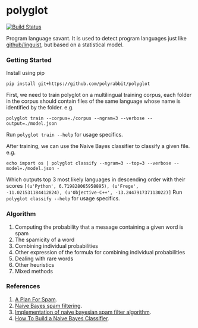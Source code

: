 polyglot
========

[![Build Status](https://travis-ci.org/polyrabbit/polyglot.svg?branch=master)](https://travis-ci.org/polyrabbit/polyglot)

Program language savant. It is used to detect program languages just like [github/linguist](https://github.com/github/linguist/), but based on a statistical model.

### Getting Started
Install using pip

```
pip install git+https://github.com/polyrabbit/polyglot
```

First, we need to train polyglot on a multilingual training corpus, each folder in the corpus should contain files of the same language whose name is identified by the folder. e.g.
```
polyglot train --corpus=./corpus --ngram=3 --verbose --output=./model.json
```

Run `polyglot train --help` for usage specifics.

After training, we can use the Naive Bayes classifier to classify a given file. e.g.
```
echo import os | polyglot classify --ngram=3 --top=3 --verbose --model=./model.json -
```
Which outputs top 3 most likely languages in descending order with their scores `[(u'Python', 6.719828065958895), (u'Frege', -11.021531184412824), (u'Objective-C++', -13.244791737113022)]`
Run `polyglot classify --help` for usage specifics.

### Algorithm

1. Computing the probability that a message containing a given word is spam
2. The spamicity of a word
3. Combining individual probabilities
4. Other expression of the formula for combining individual probabilities
5. Dealing with rare words
6. Other heuristics
7. Mixed methods

### References
 1. [A Plan For Spam](http://www.paulgraham.com/spam.html).
 2. [Naive Bayes spam filtering](http://en.wikipedia.org/wiki/Naive_Bayes_spam_filtering).
 3. [Implementation of naive bayesian spam filter algorithm](http://blog.csdn.net/hexinuaa/article/details/5596862).
 4. [How To Build a Naive Bayes Classifier](https://www.bionicspirit.com/blog/2012/02/09/howto-build-naive-bayes-classifier.html).
